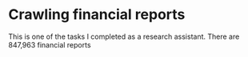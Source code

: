 # Crawling financial reports
This is one of the tasks I completed as a research assistant. There are 847,963 financial reports 
